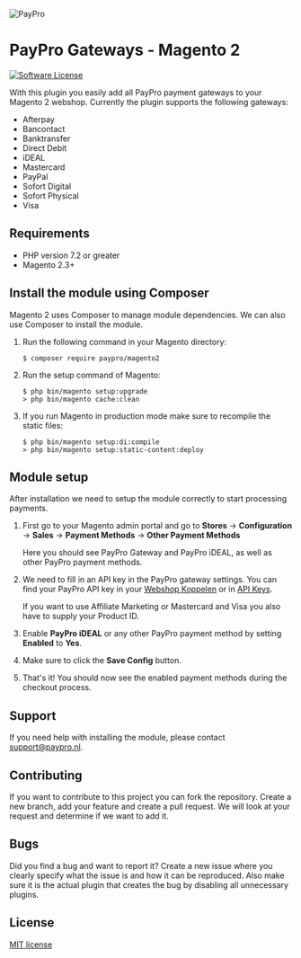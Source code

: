 ![PayPro](https://paypro.nl/images/logo-ie.png)

# PayPro Gateways - Magento 2

[![Software License](https://img.shields.io/badge/License-MIT-yellow.svg)](LICENSE)

With this plugin you easily add all PayPro payment gateways to your Magento 2 webshop. Currently the plugin supports the following gateways:

- Afterpay
- Bancontact
- Banktransfer
- Direct Debit
- iDEAL
- Mastercard
- PayPal
- Sofort Digital
- Sofort Physical
- Visa

## Requirements

- PHP version 7.2 or greater
- Magento 2.3+

## Install the module using Composer
Magento 2 uses Composer to manage module dependencies. We can also use Composer to install the module.

1. Run the following command in your Magento directory:
   ```shell
   $ composer require paypro/magento2
   ```

2. Run the setup command of Magento:
   ```shell
   $ php bin/magento setup:upgrade
   > php bin/magento cache:clean
   ```

3. If you run Magento in production mode make sure to recompile the static files:
   ```shell
   $ php bin/magento setup:di:compile
   > php bin/magento setup:static-content:deploy
   ```

## Module setup
After installation we need to setup the module correctly to start processing payments.

1. First go to your Magento admin portal and go to **Stores** -> **Configuration** -> **Sales** -> **Payment Methods** -> **Other Payment Methods**

   Here you should see PayPro Gateway and PayPro iDEAL, as well as other PayPro payment methods.

2. We need to fill in an API key in the PayPro gateway settings. You can find your PayPro API key in your [Webshop Koppelen](https://www.paypro.nl/koppelen/webshops) or in [API Keys](https://www.paypro.nl/api/keys).

   If you want to use Affiliate Marketing or Mastercard and Visa you also have to supply your Product ID.

3. Enable **PayPro iDEAL** or any other PayPro payment method by setting **Enabled** to **Yes**.

4.  Make sure to click the **Save Config** button.

5. That's it! You should now see the enabled payment methods during the checkout process.

## Support

If you need help with installing the module, please contact [support@paypro.nl](mailto:support@paypro.nl).

## Contributing

If you want to contribute to this project you can fork the repository. Create a new branch, add your feature and create a pull request. We will look at your request and determine if we want to add it.

## Bugs

Did you find a bug and want to report it? Create a new issue where you clearly specify what the issue is and how it can be reproduced. Also make sure it is the actual plugin that creates the bug by disabling all unnecessary plugins.

## License

[MIT license](http://opensource.org/licenses/MIT)
